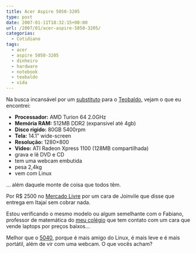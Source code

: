 ```yaml
---
title: Acer Aspire 5050-3205
type: post
date: 2007-01-11T18:32:15+00:00
url: /2007/01/acer-aspire-5050-3205/
categorias:
  - Cotidiano
tags:
  - acer
  - aspire 5050-3205
  - dinheiro
  - hardware
  - notebook
  - teobaldo
  - vida
---
```


Na busca incansável por um [substituto][1] para o [Teobaldo][2], vejam o que eu encontrei:

- **Processador:** AMD Turion 64 2.0GHz
- **Memória RAM:** 512MB DDR2 (expansível até 4gb)
- **Disco rígido:** 80GB 5400rpm
- **Tela:** 14.1” wide-screen
- **Resolução:** 1280×800
- **Vídeo:** ATI Radeon Xpress 1100 (128MB compartilhada)
- grava e lê DVD e CD
- tem uma webcam embutida
- pesa 2,4kg
- vem com Linux

… além daquele monte de coisa que todos têm.

Por R\$ 2500 no [Mercado Livre][3] por um cara de Joinvile que disse que entrega em Itajaí sem cobrar nada.

Estou verificando o mesmo modelo ou algum semelhante com o Fabiano, professor de matemática do [meu colégio][4] que tem contato com um cara que vende laptops por preços baixos…

Melhor que o [5040][5], porque é mais amigo do Linux, é mais leve e é mais portátil, além de vir com uma webcam. O que vocês acham?

[1]: /2007/01/errar-duas-vezes-e-burrice/
[2]: /2006/12/teobaldo-no-medico/
[3]: http://produto.mercadolivre.com.br/MLB-51499925-acer-5050-turion-20-webcam-hd80-512mb-dvdrw-tela-14-stv-c-_JM
[4]: http://www.salesianoitajai.g12.br/
[5]: /2007/01/acer-aspire-5040/
